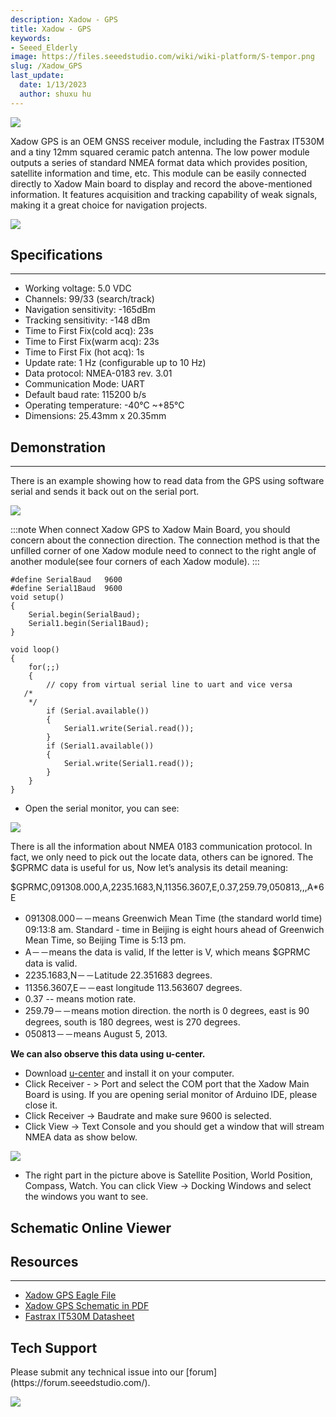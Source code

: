 ```yaml
---
description: Xadow - GPS
title: Xadow - GPS
keywords:
- Seeed_Elderly
image: https://files.seeedstudio.com/wiki/wiki-platform/S-tempor.png
slug: /Xadow_GPS
last_update:
  date: 1/13/2023
  author: shuxu hu
---
```

![](https://files.seeedstudio.com/wiki/Xadow_GPS/img/Xadow_gps.jpg)

Xadow GPS is an OEM GNSS receiver module, including the Fastrax IT530M and a tiny 12mm squared ceramic patch antenna. The low power module outputs a series of standard NMEA format data which provides position, satellite information and time, etc. This module can be easily connected directly to Xadow Main board to display and record the above-mentioned information. It features acquisition and tracking capability of weak signals, making it a great choice for navigation projects.

[![](https://files.seeedstudio.com/wiki/Seeed-WiKi/docs/images/300px-Get_One_Now_Banner-ragular.png)](https://www.seeedstudio.com/Xadow-GPS-p-1600.html)

## Specifications
---
- Working voltage: 5.0 VDC
- Channels: 99/33 (search/track)
- Navigation sensitivity: -165dBm
- Tracking sensitivity: -148 dBm
- Time to First Fix(cold acq): 23s
- Time to First Fix(warm acq): 23s
- Time to First Fix (hot acq): 1s
- Update rate: 1 Hz (configurable up to 10 Hz)
- Data protocol: NMEA-0183 rev. 3.01
- Communication Mode: UART
- Default baud rate: 115200 b/s
- Operating temperature: -40°C ~+85°C
- Dimensions: 25.43mm x 20.35mm

## Demonstration
---
There is an example showing how to read data from the GPS using software serial and sends it back out on the serial port.

![](https://files.seeedstudio.com/wiki/Xadow_GPS/img/IMG_4200.JPG)

:::note
When connect Xadow GPS to Xadow Main Board, you should concern about the connection direction. The connection method is that the unfilled corner of one Xadow module need to connect to the right angle of another module(see four corners of each Xadow module).
:::
```
#define SerialBaud   9600
#define Serial1Baud  9600
void setup()
{
    Serial.begin(SerialBaud);
    Serial1.begin(Serial1Baud);
}

void loop()
{
    for(;;)
    {
        // copy from virtual serial line to uart and vice versa
   /*
    */
        if (Serial.available())
        {
            Serial1.write(Serial.read());
        }
        if (Serial1.available())
        {
            Serial.write(Serial1.read());
        }
    }
}
```

- Open the serial monitor, you can see:

![](https://files.seeedstudio.com/wiki/Xadow_GPS/img/Read_data_from_serial_monitor.jpg)

There is all the information about NMEA 0183 communication protocol. In fact, we only need to pick out the locate data, others can be ignored. The $GPRMC data is useful for us, Now let’s analysis its detail meaning:

$GPRMC,091308.000,A,2235.1683,N,11356.3607,E,0.37,259.79,050813,,,A*6E

- 091308.000－－means Greenwich Mean Time (the standard world time) 09:13:8 am. Standard - time in Beijing is eight hours ahead of Greenwich Mean Time, so Beijing Time is 5:13 pm.
- A－－means the data is valid, If the letter is V, which means $GPRMC data is valid.
- 2235.1683,N－－Latitude 22.351683 degrees.
- 11356.3607,E－－east longitude 113.563607 degrees.
- 0.37 -- means motion rate.
- 259.79－－means motion direction. the north is 0 degrees, east is 90 degrees, south is 180 degrees, west is 270 degrees.
- 050813－－means August 5, 2013.

**We can also observe this data using u-center.**
- Download [u-center](https://www.u-blox.com/en/product/u-center-windows) and install it on your computer.
- Click Receiver - > Port and select the COM port that the Xadow Main Board is using. If you are opening serial monitor of Arduino IDE, please close it.
- Click Receiver -> Baudrate and make sure 9600 is selected.
- Click View -> Text Console and you should get a window that will stream NMEA data as show below.

![](https://files.seeedstudio.com/wiki/Xadow_GPS/img/Read_data_from_u-_center.jpg)

- The right part in the picture above is Satellite Position, World Position, Compass, Watch. You can click View -> Docking Windows and select the windows you want to see.


## Schematic Online Viewer

<div className="altium-ecad-viewer" data-project-src="https://files.seeedstudio.com/wiki/Xadow_GPS/res/Xadow_GPS_Eagle_File.zip" style={{borderRadius: '0px 0px 4px 4px', height: 500, borderStyle: 'solid', borderWidth: 1, borderColor: 'rgb(241, 241, 241)', overflow: 'hidden', maxWidth: 1280, maxHeight: 700, boxSizing: 'border-box'}}>
</div>



## Resources
---
- [Xadow GPS Eagle File](https://files.seeedstudio.com/wiki/Xadow_GPS/res/Xadow_GPS_Eagle_File.zip)
- [Xadow GPS Schematic in PDF](https://files.seeedstudio.com/wiki/Xadow_GPS/res/Xadow_GPS_in_Schematic.pdf)
- [Fastrax IT530M Datasheet](https://files.seeedstudio.com/wiki/Xadow_GPS/res/IT530M_DataSheet.pdf)

## Tech Support
<div>
  Please submit any technical issue into our [forum](https://forum.seeedstudio.com/). <br /><p style={{textAlign: 'center'}}><a href="https://www.seeedstudio.com/act-4.html?utm_source=wiki&utm_medium=wikibanner&utm_campaign=newproducts" target="_blank"><img src="https://files.seeedstudio.com/wiki/Wiki_Banner/new_product.jpg" /></a></p>
</div>
